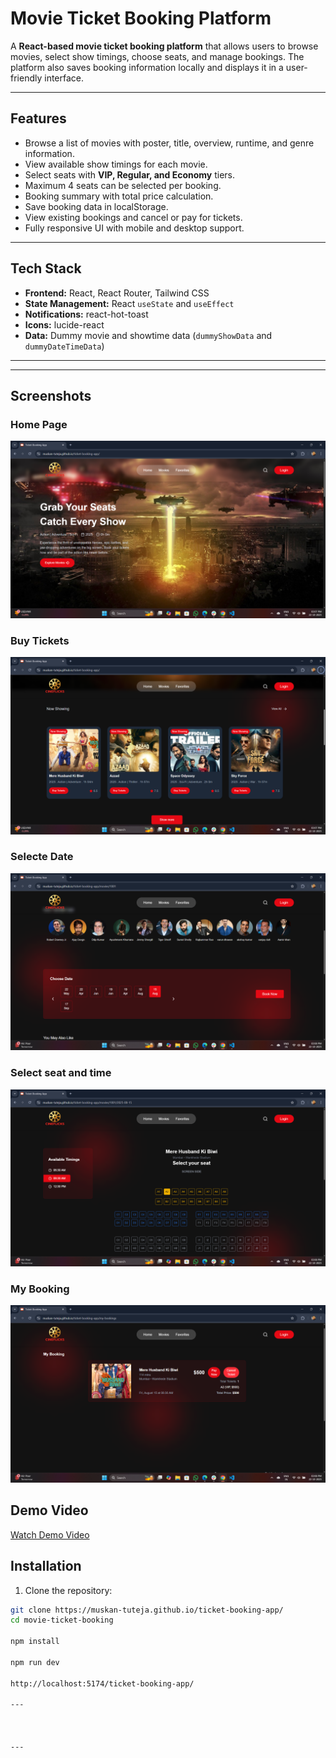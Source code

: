 

# Movie Ticket Booking Platform

A **React-based movie ticket booking platform** that allows users to browse movies, select show timings, choose seats, and manage bookings. The platform also saves booking information locally and displays it in a user-friendly interface.

---

## Features

- Browse a list of movies with poster, title, overview, runtime, and genre information.
- View available show timings for each movie.
- Select seats with **VIP, Regular, and Economy** tiers.
- Maximum 4 seats can be selected per booking.
- Booking summary with total price calculation.
- Save booking data in localStorage.
- View existing bookings and cancel or pay for tickets.
- Fully responsive UI with mobile and desktop support.

---

## Tech Stack

- **Frontend:** React, React Router, Tailwind CSS
- **State Management:** React `useState` and `useEffect`
- **Notifications:** react-hot-toast
- **Icons:** lucide-react
- **Data:** Dummy movie and showtime data (`dummyShowData` and `dummyDateTimeData`)

---


---
## Screenshots

###  Home Page
![Home Page](./Screenshots/Home.png)


### Buy Tickets
![Buy Tickets](./Screenshots/Buyticket.png)

###  Selecte Date
![Selecte Date](./Screenshots/selectdate.png)

### Select seat and time
![Select seat and time](./Screenshots/seat%20time.png)

### My Booking
![My Booking](./Screenshots/mybooking.png)




## Demo Video
[Watch Demo Video](https://app.screencastify.com/watch/TUkwAzPZzLpxacOgdrCx?checkOrg=da5a2d09-f8f2-4845-98f5-1d7858d08e3b)


## Installation

1. Clone the repository:

```bash
git clone https://muskan-tuteja.github.io/ticket-booking-app/
cd movie-ticket-booking

npm install

npm run dev

http://localhost:5174/ticket-booking-app/

---



---




